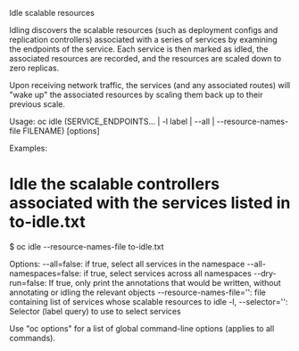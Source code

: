 Idle scalable resources 

Idling discovers the scalable resources (such as deployment configs and replication controllers) associated with a series of services by examining the endpoints of the service. Each service is then marked as idled, the associated resources are recorded, and the resources are scaled down to zero replicas. 

Upon receiving network traffic, the services (and any associated routes) will "wake up" the associated resources by scaling them back up to their previous scale.

Usage:
  oc idle (SERVICE_ENDPOINTS... | -l label | --all | --resource-names-file FILENAME) [options]

Examples:
  # Idle the scalable controllers associated with the services listed in to-idle.txt
  $ oc idle --resource-names-file to-idle.txt

Options:
      --all=false: if true, select all services in the namespace
      --all-namespaces=false: if true, select services across all namespaces
      --dry-run=false: If true, only print the annotations that would be written, without annotating or idling the relevant objects
      --resource-names-file='': file containing list of services whose scalable resources to idle
  -l, --selector='': Selector (label query) to use to select services

Use "oc options" for a list of global command-line options (applies to all commands).
